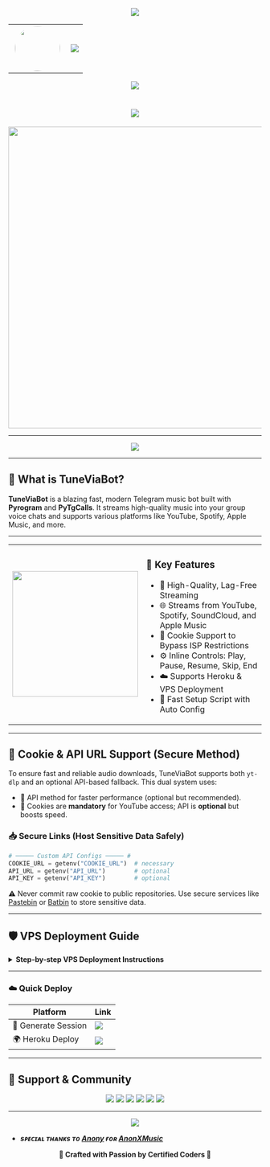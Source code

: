 <!-- ✨ Animated Header (Top) -->

<p align="center">
  <img src="https://user-images.githubusercontent.com/73097560/115834477-dbab4500-a447-11eb-908a-139a6edaec5c.gif" />
</p>

<!-- 👤 Avatar + Typing Banner -->

<div align="center">
  <table>
    <tr>
      <td width="100px" align="center">
        <img src="https://files.catbox.moe/r2ga8f.jpg" width="90px" style="border-radius: 50%;" />
      </td>
      <td>
        <img src="https://readme-typing-svg.herokuapp.com?color=00BFFF&width=600&lines=Hey+There,+This+is+Certified+Coder+%F0%9F%A5%80" />
      </td>
    </tr>
  </table>
</div>

<!-- 👁 Visitor Counter -->

<p align="center">
  <img src="https://komarev.com/ghpvc/?username=CertifiedCoders&style=flat-square" />
</p>

<h1 align="center">
  <img src="https://readme-typing-svg.herokuapp.com?color=FF69B4&width=500&lines=Welcome+to+TuneViaBot+%F0%9F%8E%B6;The+Ultimate+Telegram+Music+Bot" />
</h1>

<p align="center">
  <img src="https://files.catbox.moe/d0ynvn.jpg" width="600" />
</p>

---

<p align="center">
  <a href="https://t.me/TuneViaBot"><img src="https://img.shields.io/badge/Try%20Bot-@TuneViaBot-blue?style=for-the-badge&logo=telegram" /></a>
</p>

---

## 🌟 What is TuneViaBot?

**TuneViaBot** is a blazing fast, modern Telegram music bot built with **Pyrogram** and **PyTgCalls**. It streams high-quality music into your group voice chats and supports various platforms like YouTube, Spotify, Apple Music, and more.

---

<table>
<tr>
<td>
  <img src="https://files.catbox.moe/la0sxq.jpg" width="250" />
</td>
<td>

### 🚀 Key Features

* 🎵 High-Quality, Lag-Free Streaming
* 🌐 Streams from YouTube, Spotify, SoundCloud, and Apple Music
* 🔐 Cookie Support to Bypass ISP Restrictions
* ⚙️ Inline Controls: Play, Pause, Resume, Skip, End
* ☁️ Supports Heroku & VPS Deployment
* 🔄 Fast Setup Script with Auto Config

</td>
</tr>
</table>

---

## 🔐 Cookie & API URL Support (Secure Method)

To ensure fast and reliable audio downloads, TuneViaBot supports both `yt-dlp` and an optional API-based fallback. This dual system uses:

* 🚀 API method for faster performance (optional but recommended).
* 🔐 Cookies are **mandatory** for YouTube access; API is **optional** but boosts speed.

### 📥 Secure Links (Host Sensitive Data Safely)

```python
# ───── Custom API Configs ───── #
COOKIE_URL = getenv("COOKIE_URL")  # necessary
API_URL = getenv("API_URL")        # optional
API_KEY = getenv("API_KEY")        # optional
```

 ⚠️ Never commit raw cookie to public repositories. Use secure services like [Pastebin](https://pastebin.com) or [Batbin](https://batbin.me) to store sensitive data.

---



## 🛡 VPS Deployment Guide

<details>
<summary><b>Step-by-step VPS Deployment Instructions</b></summary>

### 📃 Update & Install Dependencies

```bash
sudo apt update && sudo apt install git curl python3-pip ffmpeg -y
```

### ⚡ Install Node.js with NVM

```bash
curl https://raw.githubusercontent.com/creationix/nvm/master/install.sh | bash
source ~/.bashrc
nvm install node
```

### 💼 Clone the Bot

```bash
git clone https://github.com/CertifiedCoders/TuneViaBot
cd TuneViaBot
```

### 📦 Install Python Requirements

```bash
pip3 install -U -r requirements.txt
```

### 🕸 Install Tmux

```bash
sudo apt install tmux -y
```

### 🚀 Start Setup

```bash
sudo bash setup
```

### ⏱ Run Bot in Tmux (Persistent Session)

```bash
tmux new -s tune
sudo bash start
```

</details>

---

### ☁️ Quick Deploy

| Platform            | Link                                                                                                                                                                                                         |
| ------------------- | ------------------------------------------------------------------------------------------------------------------------------------------------------------------------------------------------------------ |
| 🔑 Generate Session | <a href="https://t.me/SessionBuilderbot"><img src="https://img.shields.io/badge/Session%20-Generator-orange?style=for-the-badge&logo=heroku" /></a>                                                        |
| 🌍 Heroku Deploy    | <a href="http://dashboard.heroku.com/new?template=https://github.com/CertifiedCoders/TuneViaBot"><img src="https://img.shields.io/badge/Deploy%20to-Heroku-purple?style=for-the-badge&logo=heroku" /></a> |

---

## 👥 Support & Community

<p align="center">
  <a href="https://t.me/CertifiedCoders"><img src="https://img.shields.io/badge/Support%20Group-Join-orange?style=for-the-badge&logo=telegram" /></a>
  <a href="https://t.me/CertifiedCodes"><img src="https://img.shields.io/badge/Channel-Updates-purple?style=for-the-badge&logo=telegram" /></a>
  <a href="https://t.me/CertifiedCoder"><img src="https://img.shields.io/badge/Owner-Message-red?style=for-the-badge&logo=telegram" /></a>
  <a href="https://youtube.com/@rajnisha3"><img src="https://img.shields.io/badge/Youtube-Subscribe-red?style=for-the-badge&logo=youtube" /></a>
  <a href="https://instagram.com/rajnishthegreat"><img src="https://img.shields.io/badge/Instagram-Follow-pink?style=for-the-badge&logo=instagram" /></a>
  <a href="mailto:rajnishmishraaa1@gmail.com"><img src="https://img.shields.io/badge/Email-Contact-blue?style=for-the-badge&logo=gmail" /></a>
</p>

---

<p align="center">
  <img src="https://user-images.githubusercontent.com/73097560/115834477-dbab4500-a447-11eb-908a-139a6edaec5c.gif">
</p>

* <b> *sᴩᴇᴄɪᴀʟ ᴛʜᴀɴᴋs ᴛᴏ [Anony](https://github.com/AnonymousX1025) ғᴏʀ [AnonXMusic](https://github.com/AnonymousX1025/AnonXMusic)* </b>

<p align="center">
  <b>🌟 Crafted with Passion by Certified Coders 🌟</b>
</p>
